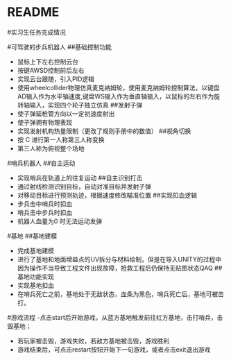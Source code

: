 # README

#实习生任务完成情况

#可驾驶的步兵机器人
##基础控制功能
- 鼠标上下左右控制云台
- 按键AWSD控制前后左右
- 实现云台跟随，引入PID逻辑
- 使用wheelcollider物理仿真麦克纳姆轮，使用麦克纳姆轮控制算法，以键盘AD输入作为水平轴速度,键盘WS输入作为垂直轴输入，以鼠标的左右作为旋转轴输入，实现四个轮子独立仿真
##发射子弹
- 使子弹延枪管方向以一定初速度射出
- 使子弹拥有物理表现
- 实现发射机构热量限制（更改了规则手册中的数值）
##视角切换
- 按 C 进行第一人称第三人称变换
- 第三人称为俯视整个场地

#哨兵机器人
##自主运动
- 实现哨兵在轨道上的往复运动
##自主识别打击
- 通过射线检测识别目标，自动对准目标并发射子弹
- 对移动目标进行预测轨迹，根据速度修改瞄准位置
##实现扣血逻辑
- 步兵击中哨兵时扣血
- 哨兵击中步兵时扣血
- 机器人血量为0 时无法运动发弹

#基地
##基地建模
- 完成基地建模
- 进行了基地和地面增益点的UV拆分与材料绘制，但是在导入UNITY的过程中因为操作不当导致工程文件出现故障，抢救工程后仍保持无贴图状态QAQ
##基地功能实现
- 实现基地扣血
- 在哨兵死亡之前，基地处于无敌状态，血条为黑色，哨兵死亡后，基地可被击打。

#游戏流程
-点击start后开始游戏，从蓝方基地触发前往红方基地，击打哨兵，击毁基地；
- 若玩家被击毁，游戏失败，若敌方基地被击毁，游戏胜利
- 游戏结束后，可点击restart按钮开始下一句游戏，或者点击exit退出游戏
